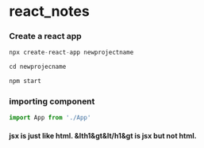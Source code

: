 # react_notes

### Create a react app
```javascript
npx create-react-app newprojectname

cd newprojecname

npm start
```

### importing component
```javascript
import App from './App'
```

#### jsx is just like html. &lth1&gt&lt/h1&gt is jsx but not html.

